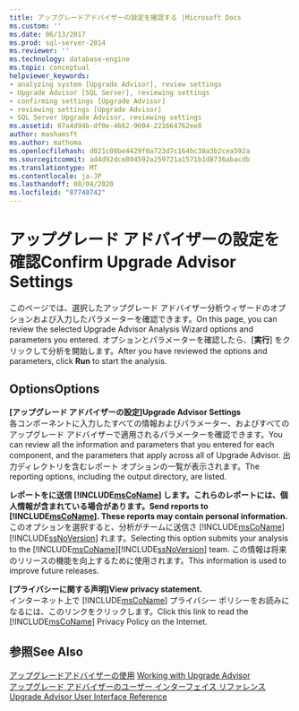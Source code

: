 ```yaml
---
title: アップグレードアドバイザーの設定を確認する |Microsoft Docs
ms.custom: ''
ms.date: 06/13/2017
ms.prod: sql-server-2014
ms.reviewer: ''
ms.technology: database-engine
ms.topic: conceptual
helpviewer_keywords:
- analyzing system [Upgrade Advisor], review settings
- Upgrade Advisor [SQL Server], reviewing settings
- confirming settings [Upgrade Advisor]
- reviewing settings [Upgrade Advisor]
- SQL Server Upgrade Advisor, reviewing settings
ms.assetid: 07a4d94b-df0e-4662-9604-221664762ee8
author: mashamsft
ms.author: mathoma
ms.openlocfilehash: d021c08be4429f0a723d7c164bc38a3b2cea592a
ms.sourcegitcommit: ad4d92dce894592a259721a1571b1d8736abacdb
ms.translationtype: MT
ms.contentlocale: ja-JP
ms.lasthandoff: 08/04/2020
ms.locfileid: "87740742"
---
```

# <a name="confirm-upgrade-advisor-settings"></a><span data-ttu-id="b399b-102">アップグレード アドバイザーの設定を確認</span><span class="sxs-lookup"><span data-stu-id="b399b-102">Confirm Upgrade Advisor Settings</span></span>
  <span data-ttu-id="b399b-103">このページでは、選択したアップグレード アドバイザー分析ウィザードのオプションおよび入力したパラメーターを確認できます。</span><span class="sxs-lookup"><span data-stu-id="b399b-103">On this page, you can review the selected Upgrade Advisor Analysis Wizard options and parameters you entered.</span></span> <span data-ttu-id="b399b-104">オプションとパラメーターを確認したら、[**実行**] をクリックして分析を開始します。</span><span class="sxs-lookup"><span data-stu-id="b399b-104">After you have reviewed the options and parameters, click **Run** to start the analysis.</span></span>  
  
## <a name="options"></a><span data-ttu-id="b399b-105">Options</span><span class="sxs-lookup"><span data-stu-id="b399b-105">Options</span></span>  
 <span data-ttu-id="b399b-106">**[アップグレード アドバイザーの設定]**</span><span class="sxs-lookup"><span data-stu-id="b399b-106">**Upgrade Advisor Settings**</span></span>  
 <span data-ttu-id="b399b-107">各コンポーネントに入力したすべての情報およびパラメーター、およびすべてのアップグレード アドバイザーで適用されるパラメーターを確認できます。</span><span class="sxs-lookup"><span data-stu-id="b399b-107">You can review all the information and parameters that you entered for each component, and the parameters that apply across all of Upgrade Advisor.</span></span> <span data-ttu-id="b399b-108">出力ディレクトリを含むレポート オプションの一覧が表示されます。</span><span class="sxs-lookup"><span data-stu-id="b399b-108">The reporting options, including the output directory, are listed.</span></span>  
  
 <span data-ttu-id="b399b-109">**レポートをに送信 [!INCLUDE[msCoName](../../includes/msconame-md.md)] します。これらのレポートには、個人情報が含まれている場合があります。**</span><span class="sxs-lookup"><span data-stu-id="b399b-109">**Send reports to [!INCLUDE[msCoName](../../includes/msconame-md.md)]. These reports may contain personal information.**</span></span>  
 <span data-ttu-id="b399b-110">このオプションを選択すると、分析がチームに送信さ [!INCLUDE[msCoName](../../includes/msconame-md.md)] [!INCLUDE[ssNoVersion](../../includes/ssnoversion-md.md)] れます。</span><span class="sxs-lookup"><span data-stu-id="b399b-110">Selecting this option submits your analysis to the [!INCLUDE[msCoName](../../includes/msconame-md.md)][!INCLUDE[ssNoVersion](../../includes/ssnoversion-md.md)] team.</span></span> <span data-ttu-id="b399b-111">この情報は将来のリリースの機能を向上するために使用されます。</span><span class="sxs-lookup"><span data-stu-id="b399b-111">This information is used to improve future releases.</span></span>  
  
 <span data-ttu-id="b399b-112">**[プライバシーに関する声明]**</span><span class="sxs-lookup"><span data-stu-id="b399b-112">**View privacy statement.**</span></span>  
 <span data-ttu-id="b399b-113">インターネット上で [!INCLUDE[msCoName](../../includes/msconame-md.md)] プライバシー ポリシーをお読みになるには、このリンクをクリックします。</span><span class="sxs-lookup"><span data-stu-id="b399b-113">Click this link to read the [!INCLUDE[msCoName](../../includes/msconame-md.md)] Privacy Policy on the Internet.</span></span>  
  
## <a name="see-also"></a><span data-ttu-id="b399b-114">参照</span><span class="sxs-lookup"><span data-stu-id="b399b-114">See Also</span></span>  
 <span data-ttu-id="b399b-115">[アップグレードアドバイザーの使用](../../../2014/sql-server/install/working-with-upgrade-advisor.md) </span><span class="sxs-lookup"><span data-stu-id="b399b-115">[Working with Upgrade Advisor](../../../2014/sql-server/install/working-with-upgrade-advisor.md) </span></span>  
 [<span data-ttu-id="b399b-116">アップグレード アドバイザーのユーザー インターフェイス リファレンス</span><span class="sxs-lookup"><span data-stu-id="b399b-116">Upgrade Advisor User Interface Reference</span></span>](../../../2014/sql-server/install/upgrade-advisor-user-interface-reference.md)  
  
  
